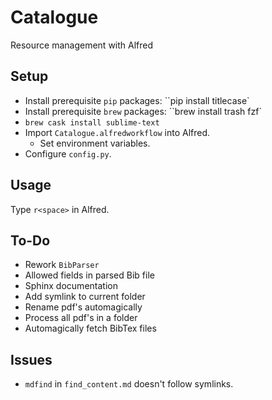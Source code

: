 # Catalogue
Resource management with Alfred

## Setup
- Install prerequisite `pip` packages: ``pip install titlecase`
- Install prerequisite `brew` packages: ``brew install trash fzf`
- `brew cask install sublime-text`
- Import `Catalogue.alfredworkflow` into Alfred.
    - Set environment variables.
- Configure `config.py`.

## Usage
Type `r<space>` in Alfred.

## To-Do
- Rework `BibParser`
- Allowed fields in parsed Bib file
- Sphinx documentation
- Add symlink to current folder
- Rename pdf's automagically
- Process all pdf's in a folder
- Automagically fetch BibTex files

## Issues
- `mdfind` in `find_content.md` doesn't follow symlinks.
